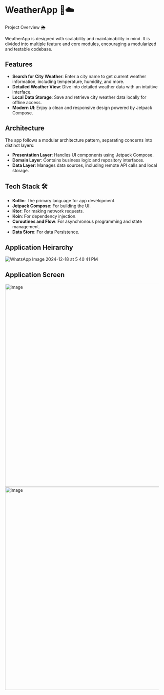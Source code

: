 
# WeatherApp 📱☁️

Project Overview 🌦️

WeatherApp is designed with scalability and maintainability in mind. It is divided into multiple feature and core modules, encouraging a modularized and testable codebase.

## Features

- **Search for City Weather**: Enter a city name to get current weather information, including temperature, humidity, and more.
- **Detailed Weather View**: Dive into detailed weather data with an intuitive interface.
- **Local Data Storage**: Save and retrieve city weather data locally for offline access.
- **Modern UI**: Enjoy a clean and responsive design powered by Jetpack Compose.

## Architecture

The app follows a modular architecture pattern, separating concerns into distinct layers:

- **Presentation Layer**: Handles UI components using Jetpack Compose.
- **Domain Layer**: Contains business logic and repository interfaces.
- **Data Layer**: Manages data sources, including remote API calls and local storage.

## Tech Stack 🛠️

- **Kotlin**: The primary language for app development.
- **Jetpack Compose**: For building the UI.
- **Ktor**: For making network requests.
- **Koin**: For dependency injection.
- **Coroutines and Flow**: For asynchronous programming and state management.
- **Data Store**: For data Persistence.

## Application Heirarchy
![WhatsApp Image 2024-12-18 at 5 40 41 PM](https://github.com/user-attachments/assets/589359aa-71d7-40be-80e2-e05dd309ac10)


## Application Screen

<img width="662" alt="image" src="https://github.com/user-attachments/assets/0e6a3610-8b69-4b2e-8c8f-d930852bab84" />
<img width="662" alt="image" src="https://github.com/user-attachments/assets/6da7be7c-a809-4e3b-a1da-d283d38d6ca6" />



